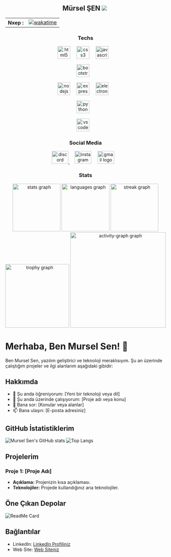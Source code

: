 <h2 align="center">Mürsel ŞEN
  <img src="https://visitor-badge.laobi.icu/badge?page_id=murselsen.murselsen&" />
  <img class="all-time-badge tip" title=""
    src="[/badge/user/602e419d-f1c9-4979-ac85-a3da5d93f7e7.svg](https://wakatime.com/badge/user/602e419d-f1c9-4979-ac85-a3da5d93f7e7.svg)"
    data-original-title="Total time coded since Jun 7 2023">
</h2>

<div align="center">
  <table>
    <tr>
      <th>
        <b>Nxep :</b>
      </th>
      <td>
        <a
          href="https://wakatime.com/badge/user/602e419d-f1c9-4979-ac85-a3da5d93f7e7/project/420141e0-5a99-479a-afa8-54ae968a5a57">
          <img
            src="https://wakatime.com/badge/user/602e419d-f1c9-4979-ac85-a3da5d93f7e7/project/420141e0-5a99-479a-afa8-54ae968a5a57.svg"
            alt="wakatime">
        </a>
      </td>
    </tr>
  </table>
</div>

<div align="center">
  <h3>Techs</h3>

  <img src="https://cdn.jsdelivr.net/gh/devicons/devicon/icons/html5/html5-original.svg" alt="html5 logo" height="40" />
  <img width="12" />

  <img src="https://cdn.jsdelivr.net/gh/devicons/devicon/icons/css3/css3-original.svg" alt="css3 logo" height="40" />
  <img width="12" />

  <img src="https://cdn.simpleicons.org/javascript/F7DF1E" alt="javascript logo" height="40" />
  <img width="12" />

  <img src="https://cdn.jsdelivr.net/gh/devicons/devicon/icons/bootstrap/bootstrap-original.svg" alt="bootstrap logo"
    height="40" />
  <img width="12" />

  <img src="https://cdn.simpleicons.org/nodedotjs/339933" alt="nodejs logo" height="40" />
  <img width="12" />

  <img src="https://cdn.simpleicons.org/express/fff000" alt="express logo" height="40" />
  <img width="12" />

  <img src="https://cdn.simpleicons.org/electron/47848F" alt="electron logo" height="40" />
  <img width="12" />


  <img src="https://cdn.jsdelivr.net/gh/devicons/devicon/icons/python/python-original.svg" alt="python logo"
    height="40" />
  <img width="12" />

  <img src="https://cdn.jsdelivr.net/gh/devicons/devicon/icons/vscode/vscode-original.svg" alt="vscode logo"
    height="40" />
  <img width="12" />

</div>

<div align="center">
  <h3>Social Media</h3>

  <a href="discord.com/users/643474762085040138" target='__blank'>
    <img
      src="https://raw.githubusercontent.com/poyrazavsever/readme-maker/9f115e8a71eadd6caeab48174a2e91b08a11ba03/public/SocialMedia/discord/default.svg"
      alt="discord logo" height="40" width="52" />
  </a>
  <img width="12" />
  <a href="https://www.instagram.com/35_mursel/" target='__blank'>
    <img
      src="https://raw.githubusercontent.com/poyrazavsever/readme-maker/9f115e8a71eadd6caeab48174a2e91b08a11ba03/public/SocialMedia/instagram/default.svg"
      alt="instagram logo" height="40" width="52" /></a>
  <img width="12" />
  <a href="murselsen803@gmail.com" target='__blank'>
    <img
      src="https://raw.githubusercontent.com/poyrazavsever/readme-maker/9f115e8a71eadd6caeab48174a2e91b08a11ba03/public/SocialMedia/gmail/default.svg"
      alt="gmail logo" height="40" width="52" /></a>
  <img width="12" />
</div>
<div>
  <h3 align="center">Stats</h3>
  <div align="center">
    <img
      src="https://github-readme-stats.vercel.app/api?username=murselsen&hide_title=false&hide_rank=false&show_icons=true&include_all_commits=true&count_private=true&disable_animations=false&theme=dracula&locale=en&hide_border=false&order=1"
      height="150" alt="stats graph" />
    <img
      src="https://github-readme-stats.vercel.app/api/top-langs?username=murselsen&locale=en&hide_title=false&layout=compact&card_width=320&langs_count=5&theme=dracula&hide_border=false&order=2"
      height="150" alt="languages graph" />
    <img
      src="https://streak-stats.demolab.com?user=murselsen&locale=en&mode=daily&theme=dracula&hide_border=false&border_radius=5&order=3"
      height="150" alt="streak graph" />
    <img
      src="https://github-profile-trophy.vercel.app?username=murselsen&theme=dracula&column=-1&row=1&margin-w=8&margin-h=8&no-bg=false&no-frame=false&order=4"
      height="200" alt="trophy graph" />
    <img
      src="https://github-readme-activity-graph.vercel.app/graph?username=murselsen&radius=16&theme=react&area=true&order=5"
      height="300" alt="activity-graph graph" />
  </div>
</div>


# Merhaba, Ben Mursel Sen! 👋

Ben Mursel Sen, yazılım geliştirici ve teknoloji meraklısıyım. Şu an üzerinde çalıştığım projeler ve ilgi alanlarım aşağıdaki gibidir:

## Hakkımda

- 🌱 Şu anda öğreniyorum: [Yeni bir teknoloji veya dil]
- 🔭 Şu anda üzerinde çalışıyorum: [Proje adı veya konu]
- 💬 Bana sor: [Konular veya alanlar]
- 📫 Bana ulaşın: [E-posta adresiniz]

## GitHub İstatistiklerim

![Mursel Sen's GitHub stats](https://github-readme-stats.vercel.app/api?username=murselsen&show_icons=true&theme=radical)
![Top Langs](https://github-readme-stats.vercel.app/api/top-langs/?username=murselsen&layout=compact&theme=radical)

## Projelerim

### Proje 1: [Proje Adı]
- **Açıklama:** Projenizin kısa açıklaması.
- **Teknolojiler:** Projede kullandığınız ana teknolojiler.

## Öne Çıkan Depolar

![ReadMe Card](https://github-readme-stats.vercel.app/api/pin/?username=murselsen&repo=repo-name&theme=radical)

## Bağlantılar

- LinkedIn: [LinkedIn Profiliniz](https://www.linkedin.com/in/murselsen)
- Web Site: [Web Siteniz](https://www.murselsen.com)
